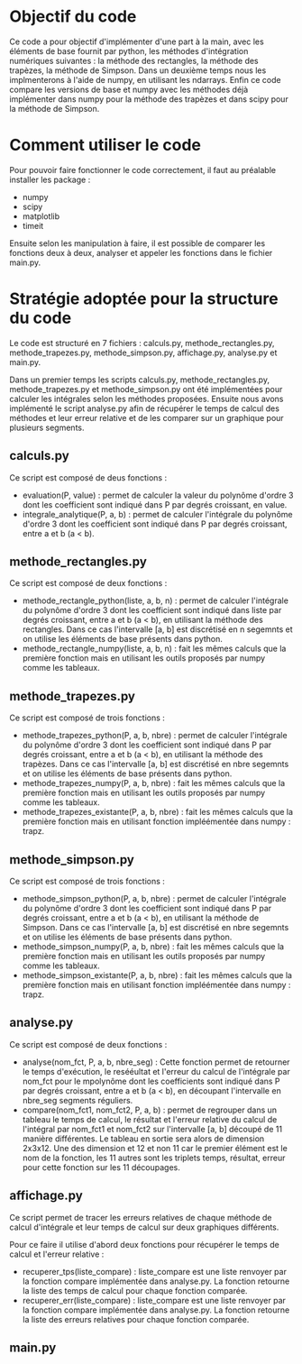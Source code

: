 # Objectif du code
Ce code a pour objectif d'implémenter d'une part à la main, avec les éléments de base fournit par python, les méthodes d'intégration numériques suivantes : la méthode des rectangles, la méthode des trapèzes, la méthode de Simpson. Dans un deuxième temps nous les implmenterons à l'aide de numpy, en utilisant les ndarrays. Enfin ce code compare les versions de base et numpy avec les méthodes déjà implémenter dans numpy pour la méthode des trapèzes et dans scipy pour la méthode de Simpson.


# Comment utiliser le code

Pour pouvoir faire fonctionner le code correctement, il faut au préalable installer les package : 
- numpy
- scipy
- matplotlib
- timeit

Ensuite selon les manipulation à faire, il est possible de comparer les fonctions deux à deux, analyser et appeler les fonctions dans le fichier main.py.


# Stratégie adoptée pour la structure du code

Le code est structuré en 7 fichiers : calculs.py, methode_rectangles.py, methode_trapezes.py, methode_simpson.py, affichage.py, analyse.py et main.py.

Dans un premier temps les scripts calculs.py, methode_rectangles.py, methode_trapezes.py et methode_simpson.py ont été implémentées pour calculer les intégrales selon les méthodes proposées. Ensuite nous avons implémenté le script analyse.py afin de récupérer le temps de calcul des méthodes et leur erreur relative et de les comparer sur un graphique pour plusieurs segments.

## calculs.py

Ce script est composé de deus fonctions : 
- evaluation(P, value) : permet de calculer la valeur du polynôme d'ordre 3 dont les coefficient sont indiqué dans P par degrés croissant, en value.
- integrale_analytique(P, a, b) : permet de calculer l'intégrale du polynôme d'ordre 3 dont les coefficient sont indiqué dans P par degrés croissant, entre a et b (a < b).

## methode_rectangles.py

Ce script est composé de deux fonctions : 
- methode_rectangle_python(liste, a, b, n) : permet de calculer l'intégrale du polynôme d'ordre 3 dont les coefficient sont indiqué dans liste par degrés croissant, entre a et b (a < b), en utilisant la méthode des rectangles. Dans ce cas l'intervalle [a, b] est discrétisé en n segemnts et on utilise les éléments de base présents dans python.
- methode_rectangle_numpy(liste, a, b, n) : fait les mêmes calculs que la première fonction mais en utilisant les outils proposés par numpy comme les tableaux.

## methode_trapezes.py

Ce script est composé de trois fonctions : 
- methode_trapezes_python(P, a, b, nbre) : permet de calculer l'intégrale du polynôme d'ordre 3 dont les coefficient sont indiqué dans P par degrés croissant, entre a et b (a < b), en utilisant la méthode des trapèzes. Dans ce cas l'intervalle [a, b] est discrétisé en nbre segemnts et on utilise les éléments de base présents dans python.
- methode_trapezes_numpy(P, a, b, nbre) : fait les mêmes calculs que la première fonction mais en utilisant les outils proposés par numpy comme les tableaux.
- methode_trapezes_existante(P, a, b, nbre) : fait les mêmes calculs que la première fonction mais en utilisant fonction impléémentée dans numpy : trapz.


## methode_simpson.py

Ce script est composé de trois fonctions : 
- methode_simpson_python(P, a, b, nbre) : permet de calculer l'intégrale du polynôme d'ordre 3 dont les coefficient sont indiqué dans P par degrés croissant, entre a et b (a < b), en utilisant la méthode de Simpson. Dans ce cas l'intervalle [a, b] est discrétisé en nbre segemnts et on utilise les éléments de base présents dans python.
- methode_simpson_numpy(P, a, b, nbre) : fait les mêmes calculs que la première fonction mais en utilisant les outils proposés par numpy comme les tableaux.
- methode_simpson_existante(P, a, b, nbre) : fait les mêmes calculs que la première fonction mais en utilisant fonction impléémentée dans numpy : trapz.

## analyse.py

Ce script est composé de deux fonctions : 
- analyse(nom_fct, P, a, b, nbre_seg) : Cette fonction permet de retourner le temps d'exécution, le resééultat et l'erreur du calcul de l'intégrale par nom_fct pour le mpolynôme dont les coefficients sont indiqué dans P par degrés croissant, entre a et b (a < b), en découpant l'intervalle en nbre_seg segments réguliers.
- compare(nom_fct1, nom_fct2, P, a, b) : permet de regrouper dans un tableau le temps de calcul, le résultat et l'erreur relative du calcul de l'intégral par nom_fct1 et nom_fct2 sur l'intervalle [a, b] découpé de 11 manière différentes. Le tableau en sortie sera alors de dimension 2x3x12. Une des dimension et 12 et non 11 car le premier élément est le nom de la fonction, les 11 autres sont les triplets temps, résultat, erreur pour cette fonction sur les 11 découpages.


## affichage.py

Ce script permet de tracer les erreurs relatives de chaque méthode de calcul d'intégrale et leur temps de calcul sur deux graphiques différents.

Pour ce faire il utilise d'abord deux fonctions pour récupérer le temps de calcul et l'erreur relative : 
- recuperer_tps(liste_compare) : liste_compare est une liste renvoyer par la fonction compare implémentée dans analyse.py. La fonction retourne la liste des temps de calcul pour chaque fonction comparée.
- recuperer_err(liste_compare) : liste_compare est une liste renvoyer par la fonction compare implémentée dans analyse.py. La fonction retourne la liste des erreurs relatives pour chaque fonction comparée.


## main.py



